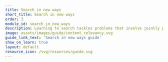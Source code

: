 ```yaml
---
title: Search in new ways
short_title: Search in new ways
order: 3
module_id: search_in_new_ways
description: Learning to search tackles problems that involve jointly predicting multiple mutual dependent output variables.
image: assets/images/guide/content_relevancy.svg
guide_link_text: 'Search in new ways guide'
show_on_learn: true
layout: default
resource_icon: /svg/resources/guide.svg
---
```

